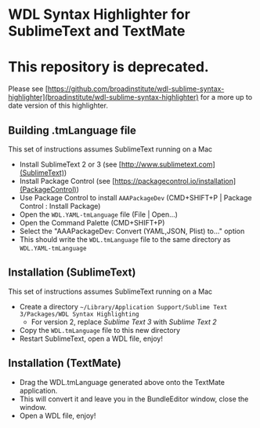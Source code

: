 # WDL Syntax Highlighter for SublimeText and TextMate

# This repository is deprecated.

Please see [https://github.com/broadinstitute/wdl-sublime-syntax-highlighter](broadinstitute/wdl-sublime-syntax-highlighter) for a more up to date version of this highlighter.

## Building .tmLanguage file

This set of instructions assumes SublimeText running on a Mac

* Install SublimeText 2 or 3 (see [http://www.sublimetext.com](SublimeText))
* Install Package Control (see [https://packagecontrol.io/installation](PackageControl))
* Use Package Control to install `AAAPackageDev` (CMD+SHIFT+P | Package Control : Install Package)
* Open the `WDL.YAML-tmLanguage` file (File | Open...)
* Open the Command Palette (CMD+SHIFT+P)
* Select the "AAAPackageDev: Convert (YAML,JSON, Plist) to..." option
* This should write the `WDL.tmLanguage` file to the same directory as `WDL.YAML-tmLanguage`

## Installation (SublimeText)

This set of instructions assumes SublimeText running on a Mac

* Create a directory `~/Library/Application Support/Sublime Text 3/Packages/WDL Syntax Highlighting`
  * For version 2, replace *Sublime Text 3* with *Sublime Text 2*
* Copy the `WDL.tmLanguage` file to this new directory
* Restart SublimeText, open a WDL file, enjoy!

## Installation (TextMate)

* Drag the WDL.tmLanguage generated above onto the TextMate application.
* This will convert it and leave you in the BundleEditor window, close the window.
* Open a WDL file, enjoy!
